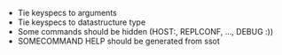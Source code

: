 * Tie keyspecs to arguments
* Tie keyspecs to datastructure type
* Some commands should be hidden (HOST:, REPLCONF, ..., DEBUG :))
* SOMECOMMAND HELP should be generated from ssot
